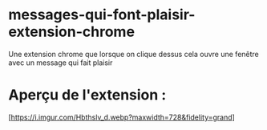 # messages-qui-font-plaisir-extension-chrome
Une extension chrome que lorsque on clique dessus cela ouvre une fenêtre avec un message qui fait plaisir

# Aperçu de l'extension :
[https://i.imgur.com/Hbthslv_d.webp?maxwidth=728&fidelity=grand]
